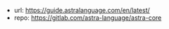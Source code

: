 
- url: https://guide.astralanguage.com/en/latest/
- repo: https://gitlab.com/astra-language/astra-core

## 
